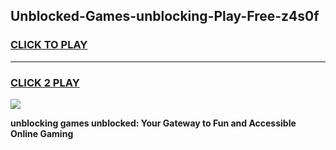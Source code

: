 
## Unblocked-Games-unblocking-Play-Free-z4s0f
<h3>
<a href="https://premium76.site?title=unblocking&ref=21A">CLICK TO PLAY</a></h3>
<hr>

<h3>
<a href="https://premium76.site?title=unblocking&ref=21A">CLICK 2 PLAY</a>
  
</h3>

<a href="https://premium76.site?title=unblocking&ref=21A"><img src="https://clearcache.store/games.png"></a>


**unblocking games unblocked: Your Gateway to Fun and Accessible Online Gaming**
